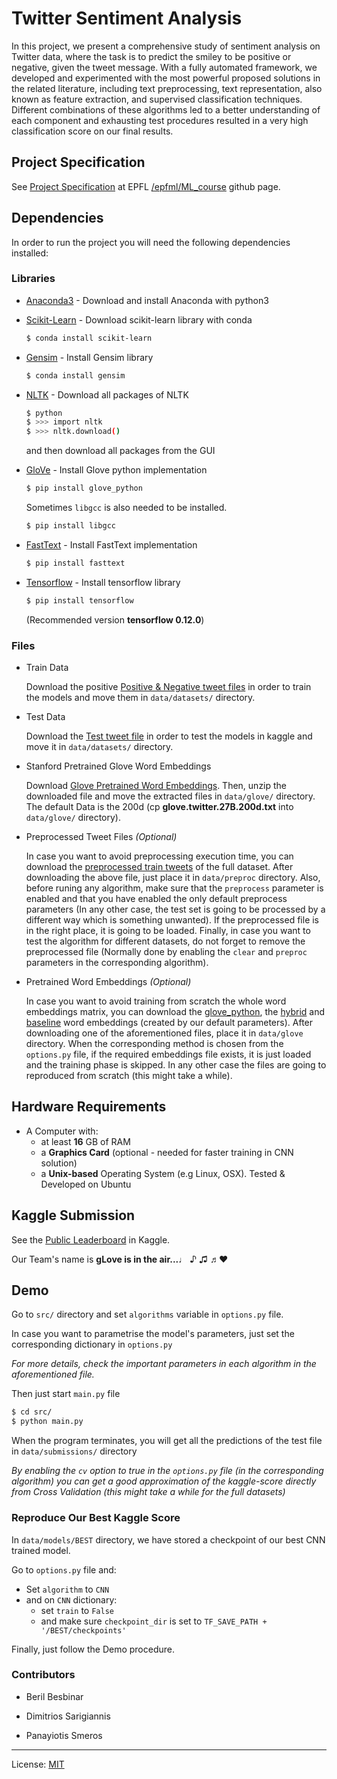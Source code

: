 # Twitter Sentiment Analysis

In this project, we present a comprehensive study of sentiment analysis on Twitter data, where the task is to predict the smiley to be positive or negative, given the tweet message.
With a fully automated framework, we developed and experimented with the most powerful proposed solutions in the related literature, including text preprocessing, text representation, also known as feature extraction, and supervised classification techniques.
Different combinations of these algorithms led to a better understanding of each component and exhausting test procedures resulted in a very high classification score on our final results.

## Project Specification

See [Project Specification](https://github.com/epfml/ML_course/tree/master/projects/project2/project_text_classification) at EPFL [/epfml/ML_course](https://github.com/epfml/ML_course) github page.

## Dependencies

In order to run the project you will need the following dependencies installed:

### Libraries

* [Anaconda3] - Download and install Anaconda with python3
* [Scikit-Learn] - Download scikit-learn library with conda

    ```sh
    $ conda install scikit-learn
    ```

* [Gensim] - Install Gensim library 

    ```sh
    $ conda install gensim
    ```
    
* [NLTK] - Download all packages of NLTK

    ```sh
    $ python
    $ >>> import nltk
    $ >>> nltk.download()
    ```

    and then download all packages from the GUI

* [GloVe] - Install Glove python implementation

    ```sh
    $ pip install glove_python
    ```
    
    Sometimes `libgcc` is also needed to be installed.
    ```sh
    $ pip install libgcc
    ```

* [FastText] - Install FastText implementation

    ```sh
    $ pip install fasttext
    ```
* [Tensorflow] - Install tensorflow library

    ```sh
    $ pip install tensorflow
    ```
    (Recommended version **tensorflow 0.12.0**)

### Files
* Train Data

    Download the positive [Positive & Negative tweet files](https://inclass.kaggle.com/c/epfml-text/download/twitter-datasets.zip) in order to train the models
    and move them in `data/datasets/` directory.

* Test Data

    Download the [Test tweet file](https://inclass.kaggle.com/c/epfml-text/download/test_data.txt) in order to test the models in kaggle
    and move it in `data/datasets/` directory.

* Stanford Pretrained Glove Word Embeddings

    Download [Glove Pretrained Word Embeddings](http://nlp.stanford.edu/data/glove.twitter.27B.zip).
    Then, unzip the downloaded file and move the extracted files in `data/glove/` directory.
    The default Data is the 200d (cp **glove.twitter.27B.200d.txt** into `data/glove/` directory).    

* Preprocessed Tweet Files *(Optional)*

    In case you want to avoid preprocessing execution time, you can download the [preprocessed train tweets](https://dl.dropboxusercontent.com/u/61311008/preproc/preproc_train.csv) of the full dataset. After downloading the above file, just place it in `data/preproc` directory. Also, before runing any algorithm, make sure that the `preprocess` parameter is enabled and that you have enabled the only default preprocess parameters (In any other case, the test set is going to be processed by a different way which is something unwanted). If the preprocessed file is in the right place, it is going to be loaded. Finally, in case you want to test the algorithm for different datasets, do not forget to remove the preprocessed file (Normally done by enabling the `clear` and `preproc` parameters in the corresponding algorithm). 
    
* Pretrained Word Embeddings *(Optional)*
    
    In case you want to avoid training from scratch the whole word embeddings matrix, you can download the [glove_python](https://www.dropbox.com/sh/p7ea74wtc2ovuvn/AABPOJ3ryds4Jm1x2iHQ7j3aa/glove_python_embeddings.txt?dl=0), the [hybrid](https://www.dropbox.com/sh/p7ea74wtc2ovuvn/AABhb7tQqtqDNNcFfLu8xSCia/merged_embeddings.txt?dl=0) and [baseline](https://www.dropbox.com/sh/p7ea74wtc2ovuvn/AADYLaCh4CSW-AvSS6fay9TNa/baseline_embeddings.txt?dl=0) word embeddings (created by our default parameters). After downloading one of the aforementioned files, place it in `data/glove` directory. When the corresponding method is chosen from the `options.py` file, if the required embeddings file exists, it is just loaded and the training phase is skipped. In any other case the files are going to reproduced from scratch (this might take a while).


## Hardware Requirements

- A Computer with:
    - at least **16** GB of RAM
    - a **Graphics Card** (optional - needed for faster training in CNN solution)
    - a **Unix-based** Operating System (e.g Linux, OSX). Tested & Developed on Ubuntu

## Kaggle Submission

See the [Public Leaderboard](https://inclass.kaggle.com/c/epfml-text/leaderboard) in Kaggle.

Our Team's name is **gLove is in the air...**♩ ♪ ♫ ♬:heart:

## Demo

Go to `src/` directory and set `algorithms` variable in `options.py` file.

In case you want to parametrise the model's parameters, just set the corresponding
dictionary in `options.py`

*For more details, check the important parameters in each algorithm in the aforementioned file.*

Then just start `main.py` file

```sh
$ cd src/
$ python main.py
```

When the program terminates, you will get all the predictions of the test file
in `data/submissions/` directory

*By enabling the `cv` option to true in the `options.py` file (in the corresponding algorithm) you can get
a good approximation of the kaggle-score directly from Cross Validation (this might take a while for the full datasets)*

### Reproduce Our Best Kaggle Score

In `data/models/BEST` directory, we have stored a checkpoint of our best CNN trained model.

Go to `options.py` file and:

* Set `algorithm` to `CNN`
* and on `CNN` dictionary:
    * set `train` to `False`
    * and make sure `checkpoint_dir` is set to `TF_SAVE_PATH + '/BEST/checkpoints'`

Finally, just follow the Demo procedure.

### Contributors

- Beril Besbinar
- Dimitrios Sarigiannis
- Panayiotis Smeros


   [Anaconda3]: <https://www.continuum.io/downloads>
   [Scikit-Learn]: <http://scikit-learn.org/stable/install.html>
   [Gensim]: <https://radimrehurek.com/gensim/>
   [NLTK]: <http://www.nltk.org/>
   [GloVe]: <https://github.com/maciejkula/glove-python>
   [FastText]: <https://pypi.python.org/pypi/fasttext>
   [Tensorflow]: <https://www.tensorflow.org/get_started/os_setup>
   

___

License: [MIT](https://opensource.org/licenses/MIT)
